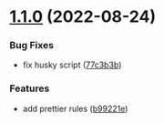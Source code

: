 # [1.1.0](https://github.com/leeorf/prettier-config-belialuin/compare/v1.0.0...v1.1.0) (2022-08-24)


### Bug Fixes

* fix husky script ([77c3b3b](https://github.com/leeorf/prettier-config-belialuin/commit/77c3b3b1c3fba75fed70e840fd69aaf9ddd8ee4b))


### Features

* add prettier rules ([b99221e](https://github.com/leeorf/prettier-config-belialuin/commit/b99221e860f9534266ee1176583da67f47cc0acf))
